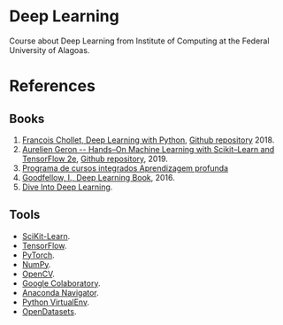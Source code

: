 # Deep Learning

Course about Deep Learning from Institute of Computing at the Federal University of Alagoas.

# References
## Books
1. [Francois Chollet, Deep Learning with Python](https://www.amazon.com.br/Deep-Learning-Python-Francois-Chollet/dp/1617294438), [Github repository](https://github.com/fchollet/deep-learning-with-python-notebooks) 2018.
1. [Aurelien Geron -- Hands–On Machine Learning with Scikit–Learn and TensorFlow 2e](https://www.amazon.com.br/s?i=stripbooks&rh=p_27%3AAurelien+Geron&s=relevancerank&text=Aurelien+Geron&ref=dp_byline_sr_book_1), [Github repository](https://github.com/ageron/handson-ml2), 2019.
1. [Programa de cursos integrados Aprendizagem profunda](https://www.coursera.org/specializations/deep-learning)
1. [Goodfellow, I., Deep Learning Book](https://www.deeplearningbook.org/), 2016.
1. [Dive Into Deep Learning](https://d2l.ai/index.html).

## Tools

- [SciKit-Learn](https://scikit-learn.org/stable/).
- [TensorFlow](https://www.tensorflow.org/).
- [PyTorch](https://pytorch.org/).
- [NumPy](https://numpy.org/).
- [OpenCV](https://opencv.org/).
- [Google Colaboratory](https://colab.research.google.com/).
- [Anaconda Navigator](https://anaconda.org/anaconda/anaconda-navigator).
- [Python VirtualEnv](https://pypi.org/project/virtualenv/).
- [OpenDatasets](https://github.com/JovianML/opendatasets).